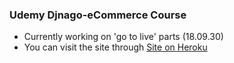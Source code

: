 ### Udemy Djnago-eCommerce Course 
- Currently working on 'go to live' parts (18.09.30)
- You can visit the site through [Site on Heroku](https://kadencho-ecommerce.herokuapp.com/)

